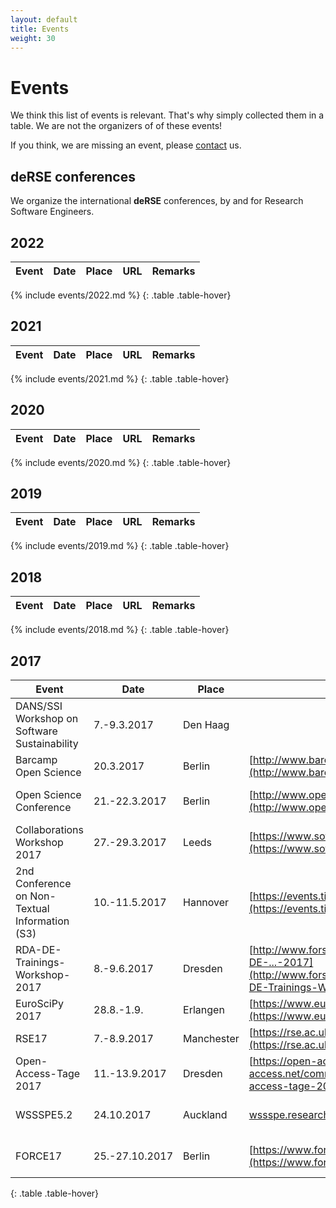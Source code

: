 ```yaml
--- 
layout: default 
title: Events
weight: 30
---
```


# Events

We think this list of events is relevant. That's why simply collected them in a table. We are not the organizers of of these events!

If you think, we are missing an event, please [contact](join.html) us.

## deRSE conferences

We organize the international **deRSE** conferences, by and for Research Software Engineers.

## 2022

| Event | Date | Place | URL | Remarks |
| --- | --- | --- | --- | --- |
{% include events/2022.md %}
{: .table .table-hover}

## 2021

| Event | Date | Place | URL | Remarks |
| --- | --- | --- | --- | --- |
{% include events/2021.md %}
{: .table .table-hover}

## 2020

| Event | Date | Place | URL | Remarks |
| --- | --- | --- | --- | --- |
{% include events/2020.md %}
{: .table .table-hover}

## 2019  

| Event | Date | Place | URL | Remarks |
| --- | --- | --- | --- | --- |
{% include events/2019.md %}
{: .table .table-hover}

## 2018  

| Event | Date | Place | URL | Remarks |
| --- | --- | --- | --- | --- |
{% include events/2018.md %}
{: .table .table-hover}

## 2017

| Event | Date | Place | URL | Remarks |
| --- | --- | --- | --- | --- |
| DANS/SSI Workshop on Software Sustainability | 7.-9.3.2017 | Den Haag |
| Barcamp Open Science | 20.3.2017 | Berlin | [http://www.barcamp-open-science.eu/](http://www.barcamp-open-science.eu/) | free! |
| Open Science Conference | 21.-22.3.2017 | Berlin | [http://www.open-science-conference.eu/](http://www.open-science-conference.eu/) | Early-Bird bis 14.2. |
| Collaborations Workshop 2017 | 27.-29.3.2017 | Leeds | [https://www.software.ac.uk/cw17](https://www.software.ac.uk/cw17) |
| 2nd Conference on Non-Textual Information (S3) | 10.-11.5.2017 | Hannover | [https://events.tib.eu/nontextualinformation2017/](https://events.tib.eu/nontextualinformation2017/) |
| RDA-DE-Trainings-Workshop-2017 | 8.-9.6.2017 | Dresden | [http://www.forschungsdaten.org/index.php/RDA-DE-...-2017](http://www.forschungsdaten.org/index.php/RDA-DE-Trainings-Workshop-2017) |
| EuroSciPy 2017 | 28.8.-1.9. | Erlangen | [https://www.euroscipy.org/2017/](https://www.euroscipy.org/2017/) |
| RSE17 | 7.-8.9.2017 | Manchester | [https://rse.ac.uk/conf2017](https://rse.ac.uk/conf2017) |
| Open-Access-Tage 2017 | 11.-13.9.2017| Dresden | [https://open-access.net/...](https://open-access.net/community/open-access-tage/open-access-tage-2017-dresden/) |
| WSSSPE5.2 | 24.10.2017| Auckland| [wssspe.researchcomputing...wssspe5-2/](http://wssspe.researchcomputing.org.uk/category/wssspe5-2/) | [13th IEEE eScience](http://escience2017.org.nz) | 
| FORCE17 | 25.-27.10.2017 | Berlin | [https://www.force11.org/meetings/force2017](https://www.force11.org/meetings/force2017) | [open access week](http://www.openaccessweek.org) |
{: .table .table-hover}
